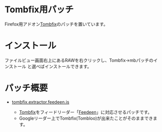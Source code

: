 # Tombfix用パッチ

Firefox用アドオン[Tombfix](https://github.com/tombfix/core "Tombfix")のパッチを置いています。

# インストール

ファイルビュー画面右上にあるRAWを右クリックし、Tombfix→mbパッチのインストール と選べばインストールできます。

# パッチ概要

* [tombfix.extractor.feedeen.js](https://github.com/Alty/tombfix/blob/master/tombfix.extractor.feedeen.js "tombfix.extractor.feedeen.js")

    * [Tombfix](https://github.com/tombfix/core "Tombfix")をフィードリーダー「[Feedeen](http://feedeen.com "Feedeen")」に対応させるパッチです。
    * Googleリーダー上でTombfix(Tombloo)が出来たことがそのままできます。
